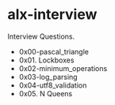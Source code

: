 # alx-interview
Interview Questions.

* 0x00-pascal_triangle
* 0x01. Lockboxes
* 0x02-minimum_operations
* 0x03-log_parsing
* 0x04-utf8_validation
*  0x05. N Queens



